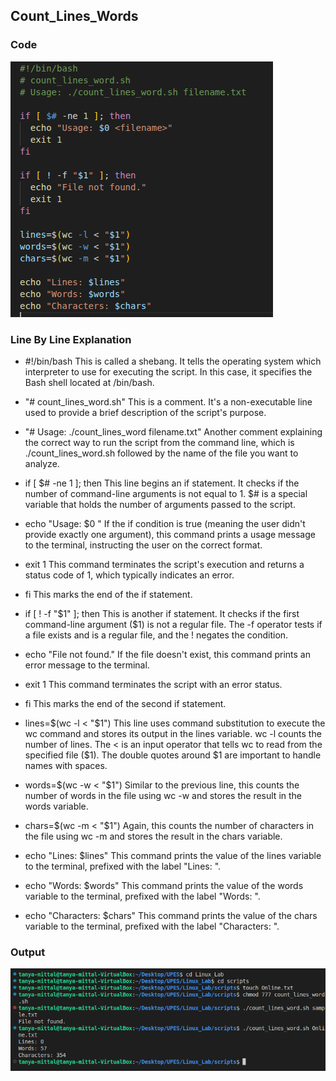 ## Count_Lines_Words

### Code
![Images](../images/Codeofcount_lines_word.png)

### Line By Line Explanation

- #!/bin/bash
This is called a shebang. It tells the operating system which interpreter to use for executing the script. In this case, it specifies the Bash shell located at /bin/bash.

- "# count_lines_word.sh"
This is a comment. It's a non-executable line used to provide a brief description of the script's purpose.

- "# Usage: ./count_lines_word filename.txt"
Another comment explaining the correct way to run the script from the command line, which is ./count_lines_word.sh followed by the name of the file you want to analyze.

- if [ $# -ne 1 ]; then
This line begins an if statement. It checks if the number of command-line arguments is not equal to 1. $# is a special variable that holds the number of arguments passed to the script.

- echo "Usage: $0 <filename>"
If the if condition is true (meaning the user didn't provide exactly one argument), this command prints a usage message to the terminal, instructing the user on the correct format.

- exit 1
This command terminates the script's execution and returns a status code of 1, which typically indicates an error.

- fi
This marks the end of the if statement.

- if [ ! -f "$1" ]; then
This is another if statement. It checks if the first command-line argument ($1) is not a regular file. The -f operator tests if a file exists and is a regular file, and the ! negates the condition.

- echo "File not found."
If the file doesn't exist, this command prints an error message to the terminal.

- exit 1
This command terminates the script with an error status.

- fi
This marks the end of the second if statement.

- lines=$(wc -l < "$1")
This line uses command substitution to execute the wc command and stores its output in the lines variable. wc -l counts the number of lines. The < is an input operator that tells wc to read from the specified file ($1). The double quotes around $1 are important to handle names with spaces.

- words=$(wc -w < "$1")
Similar to the previous line, this counts the number of words in the file using wc -w and stores the result in the words variable.

- chars=$(wc -m < "$1")
Again, this counts the number of characters in the file using wc -m and stores the result in the chars variable.

- echo "Lines: $lines"
This command prints the value of the lines variable to the terminal, prefixed with the label "Lines: ".

- echo "Words: $words"
This command prints the value of the words variable to the terminal, prefixed with the label "Words: ".

- echo "Characters: $chars"
This command prints the value of the chars variable to the terminal, prefixed with the label "Characters: ".

### Output 
![Image](../images/CodeRunofcountlineword.png)








